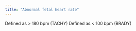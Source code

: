 ```yaml
---
title: "Abnormal fetal heart rate"
---
```

Defined as &gt; 180 bpm (TACHY)
Defined as &lt; 100 bpm (BRADY)

